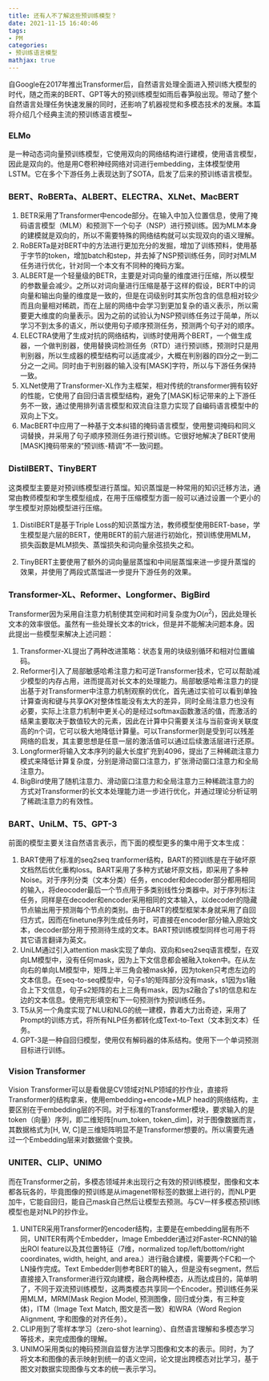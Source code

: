```yaml
---
title: 还有人不了解这些预训练模型？
date: 2021-11-15 16:40:46
tags:
- PM
categories: 
- 预训练语言模型
mathjax: true
---
```


自Google在2017年推出Transformer后，自然语言处理全面进入预训练大模型的时代，随之而来的BERT、GPT等大的预训练模型如雨后春笋般出现。带动了整个自然语言处理任务快速发展的同时，还影响了机器视觉和多模态技术的发展。本篇将介绍几个经典主流的预训练语言模型~


<!--more-->


### ELMo
是一种动态词向量预训练模型，它使用双向的网络结构进行建模，使用语言模型，因此是双向的。他是用C卷积神经网络对词进行embedding，主体模型使用LSTM。它在多个下游任务上表现达到了SOTA，启发了后来的预训练语言模型。


### BERT、RoBERTa、ALBERT、ELECTRA、XLNet、MacBERT
1. BETR采用了Transformer中encode部分。在输入中加入位置信息，使用了掩码语言模型（MLM）和预测下一个句子（NSP）进行预训练。因为MLM本身的建模就是双向的，所以不需要特殊的网络结构就可以实现双向的语义理解。
2. RoBERTa是对BERT中的方法进行更加充分的发掘，增加了训练预料，使用基于字节的token，增加batch和step，并去掉了NSP预训练任务，同时对MLM任务进行优化，针对同一个本文有不同种的掩码方案。
3. ALBERT是一个轻量级的BETR，主要是对词向量的维度进行压缩，所以模型的参数量会减少。之所以对词向量进行压缩是基于这样的假设，BERT中的词向量和输出向量的维度是一致的，但是在词级别时其实所包含的信息相对较少而且向量相对稀疏，而在上层的网络中会学习到更加复杂的语义表示，所以需要更大维度的向量表示。因为之前的试验认为NSP预训练任务过于简单，所以学习不到太多的语义，所以使用句子顺序预测任务，预测两个句子对的顺序。
4. ELECTRA使用了生成对抗的网络结构，训练时使用两个BERT，一个做生成器，一个做判别器，使用替换词检测任务（RTD）进行预训练，预测时只是用判别器，所以生成器的模型结构可以适度减少，大概在判别器的四分之一到二分之一之间。同时由于判别器的输入没有[MASK]字符，所以与下游任务保持一致。
5. XLNet使用了Transformer-XL作为主框架，相对传统的transformer拥有较好的性能，它使用了自回归语言模型结构，避免了[MASK]标记带来的上下游任务不一致，通过使用排列语言模型和双流自注意力实现了自编码语言模型中的双向上下文。
6. MacBERT中应用了一种基于文本纠错的掩码语言模型，使用整词掩码和同义词替换，并采用了句子顺序预测任务进行预训练。它很好地解决了BERT使用[MASK]掩码带来的“预训练-精调”不一致问题。



### DistilBERT、TinyBERT

这类模型主要是对预训练模型进行蒸馏。知识蒸馏是一种常用的知识迁移方法，通常由教师模型和学生模型组成，在用于压缩模型方面一般可以通过设置一个更小的学生模型对原始模型进行压缩。


1. DistilBERT是基于Triple Loss的知识蒸馏方法，教师模型使用BERT-base，学生模型是六层的BERT，使用BERT的前六层进行初始化，预训练使用MLM，损失函数是MLM损失、蒸馏损失和词向量余弦损失之和。

2. TinyBERT主要使用了额外的词向量层蒸馏和中间层蒸馏来进一步提升蒸馏的效果，并使用了两段式蒸馏进一步提升下游任务的效果。



### Transformer-XL、Reformer、Longformer、BigBird
Transformer因为采用自注意力机制使其空间和时间复杂度为$O(n^2)$，因此处理长文本的效率很低。虽然有一些处理长文本的trick，但是并不能解决问题本身。因此提出一些模型来解决上述问题：


1. Transformer-XL提出了两种改进策略：状态复用的块级别循环和相对位置编码。
2. Reformer引入了局部敏感哈希注意力和可逆Transformer技术，它可以帮助减少模型的内存占用，进而提高对长文本的处理能力。局部敏感哈希注意力的提出基于对Transformer中注意力机制观察的优化，首先通过实验可以看到单独计算查询和键与共享$QK$对整体性能没有太大的差异，同时全局注意力也没有必要，实际上注意力机制中更关心的是经过softmax函数激活的值，而激活的结果主要取决于数值较大的元素，因此在计算中只需要关注与当前查询关联度高的n个词，它可以极大地降低计算量。可以Transformer则是受到可以残差网络的启发，其主要思想是任意一层的激活值可以通过后续激活层进行还原。
3. Longformer将输入文本序列的最大长度扩充到4096，提出了三种稀疏注意力模式来降低计算复杂度，分别是滑动窗口注意力，扩张滑动窗口注意力和全局注意力。
4. BigBird使用了随机注意力、滑动窗口注意力和全局注意力三种稀疏注意力的方式对Transformer的长文本处理能力进一步进行优化，并通过理论分析证明了稀疏注意力的有效性。



### BART、UniLM、T5、GPT-3

前面的模型主要关注自然语言表示，而下面的模型更多的集中用于文本生成：

1. BART使用了标准的seq2seq tranformer结构，BART的预训练是在于破坏原文档然后优化重构loss。BART采用了多种方式破坏原文档，即采用了多种Noise。对于序列分类（文本分类）任务，encoder和decoder部分都用相同的输入，将deocoder最后一个节点用于多类别线性分类器中。对于序列标注任务，同样是在decoder和encoder采用相同的文本输入，以decoder的隐藏节点输出用于预测每个节点的类别。由于BART的模型框架本身就采用了自回归方式，因而在finetune序列生成任务时，可直接在encoder部分输入原始文本，decoder部分用于预测待生成的文本。BART预训练模型同样也可用于将其它语言翻译为英文。
2. UniLM通过引入attention mask实现了单向、双向和seq2seq语言模型，在双向LM模型中，没有任何mask，因为上下文信息都会被融入token中。在从左向右的单向LM模型中，矩阵上半三角会被mask掉，因为token只考虑左边的文本信息。在seq-to-seq模型中，句子s1的矩阵部分没有mask，s1因为s1融合上下文信息，句子s2矩阵的右上三角有mask，因为s2融合了s1的信息和左边的文本信息。使用完形填空和下一句预测作为预训练任务。
3. T5从另一个角度实现了NLU和NLG的统一建模，靠着大力出奇迹，采用了Prompt的训练方式，将所有NLP任务都转化成Text-to-Text（文本到文本）任务。
4. GPT-3是一种自回归模型，使用仅有解码器的体系结构。使用下一个单词预测目标进行训练。




### Vision Transformer
Vision Transformer可以是看做是CV领域对NLP领域的抄作业，直接将Transformer的结构拿来，使用embedding+encode+MLP head的网络结构，主要区别在于embedding层的不同。对于标准的Transformer模块，要求输入的是token（向量）序列，即二维矩阵[num_token, token_dim]，对于图像数据而言，其数据格式为[H, W, C]是三维矩阵明显不是Transformer想要的。所以需要先通过一个Embedding层来对数据做个变换。



### UNITER、CLIP、UNIMO
而在Transformer之前，多模态领域并未出现行之有效的预训练模型，图像和文本都各玩各的，毕竟图像的预训练是从imagenet带标签的数据上进行的，而NLP更加牛，它能自回归，能自己mask自己然后让模型去预测。与CV一样多模态预训练模型也是对NLP的抄作业。
1. UNITER采用Transformer的encoder结构，主要是在embedding层有所不同，UNITER有两个Embedder，Image Embedder通过对Faster-RCNN的输出ROI feature以及其位置特征（7维，normalized top/left/bottom/right coordinates, width, height, and area.）进行融合建模，需要两个FC和一个LN操作完成。Text Embedder则参考BERT的输入，但是没有segment，然后直接接入Transformer进行双向建模，融合两种模态，从而达成目的，简单明了，不同于双流预训练模型，这两类模态共享同一个Encoder。预训练任务采用MLM，MRM(Mask Region Model, 预测图像，回归或分类，有三种变体)，ITM（Image Text Match, 图文是否一致）和WRA（Word Region Alignment, 字和图像的对齐任务）。
2. CLIP用到了零样本学习（zero-shot learning）、自然语言理解和多模态学习等技术，来完成图像的理解。
3. UNIMO采用类似的掩码预测自监督方法学习图像和文本的表示。同时，为了将文本和图像的表示映射到统一的语义空间，论文提出跨模态对比学习，基于图文对数据实现图像与文本的统一表示学习。

